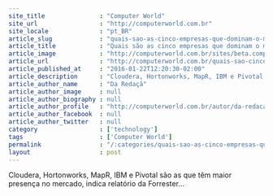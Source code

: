 ```yaml
---
site_title               : "Computer World"
site_url                 : "http://computerworld.com.br"
site_locale              : "pt_BR"
article_slug             : "quais-sao-as-cinco-empresas-que-dominam-o-mercado-de-hadoop"
article_title            : "Quais são as cinco empresas que dominam o mercado de Hadoop?"
article_image            : "http://computerworld.com.br/sites/beta.computerworld.com.br/files/news_articles/hadoop_0.jpg"
article_url              : "http://computerworld.com.br/quais-sao-cinco-empresas-que-dominam-o-mercado-de-hadoop"
article_published_at     : "2016-01-22T12:20:30-02:00"
article_description      : "Cloudera, Hortonworks, MapR, IBM e Pivotal são as que têm maior presença no mercado, indica relatório da Forrester..."
article_author_name      : "Da Redaçã"
article_author_image     : null
article_author_biography : null
article_author_profile   : "http://computerworld.com.br/autor/da-redacao"
article_author_facebook  : null
article_author_twitter   : null
category                 : ['technology']
tags                     : ['Computer World']
permalink                : "/:categories/quais-sao-as-cinco-empresas-que-dominam-o-mercado-de-hadoop/"
layout                   : post
---
```


Cloudera, Hortonworks, MapR, IBM e Pivotal são as que têm maior presença no mercado, indica relatório da Forrester...

